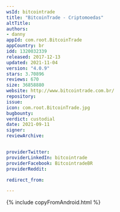 ```yaml
---
wsId: bitcointrade
title: "BitcoinTrade - Criptomoedas"
altTitle: 
authors:
- danny
appId: com.root.BitcoinTrade
appCountry: br
idd: 1320032339
released: 2017-12-13
updated: 2021-11-04
version: "4.0.9"
stars: 3.70896
reviews: 670
size: 36858880
website: http://www.bitcointrade.com.br/
repository: 
issue: 
icon: com.root.BitcoinTrade.jpg
bugbounty: 
verdict: custodial
date: 2021-09-11
signer: 
reviewArchive:


providerTwitter: 
providerLinkedIn: bitcointrade
providerFacebook: BitcointradeBR
providerReddit: 

redirect_from:

---
```


{% include copyFromAndroid.html %}

